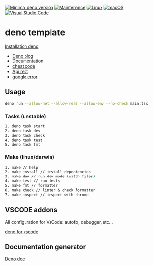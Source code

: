 [![Minimal deno version](https://img.shields.io/static/v1?label=deno&message=%3E=1.25.1.0&color)](https://deno.land/manual@v1.23.4/getting_started)
[![Maintenance](https://img.shields.io/badge/Maintained%3F-yes-green.svg)](https://GitHub.com/stephen-shopopop/deno-template/graphs/commit-activity)
[![Linux](https://svgshare.com/i/Zhy.svg)](https://svgshare.com/i/Zhy.svg)
[![macOS](https://svgshare.com/i/ZjP.svg)](https://svgshare.com/i/ZjP.svg)
[![Visual Studio Code](https://img.shields.io/badge/--007ACC?logo=visual%20studio%20code&logoColor=ffffff)](https://code.visualstudio.com/)

# deno template

[Installation deno](https://deno.land/#installation)

- [Deno blog](https://github.com/denoland/deno_blog)
- [Documentation](https://doc.deno.land/https://raw.githubusercontent.com/stephen-shopopop/deno-template/main/mod.ts)
- [cheat code](https://oscarotero.com/deno/?utm_source=denonews&utm_medium=email)
- [Api rest](https://guide-api-rest.marmicode.fr/api-rest)
- [google error](https://download.huihoo.com/google/gdgdevkit/DVD1/developers.google.com/storage/docs/json_api/v1/status-codes.html)

## Usage

```bash
deno run --allow-net --allow-read --allow-env --no-check main.tsx
```

### Tasks (unstable)

```bash
1. deno task start
2. deno task dev
3. deno task check
4. deno task test
5. deno task fmt
```

### Make (linux/darwin)

```bash
1. make // help
2. make install // install dependencies
3. make dev // run dev mode (watch files)
4. make test // run tests
5. make fmt // formatter
6. make check // linter & check formatter
7. make inspect // inspect with chrome
```

## VSCODE addons

All configuration for VsCode: autofix, debugger, etc...

[deno for vscode](https://marketplace.visualstudio.com/items?itemName=denoland.vscode-deno)

## Documentation generator

[Deno doc](https://doc.deno.land)
